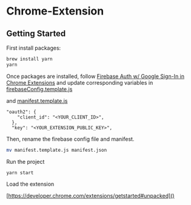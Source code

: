 # Chrome-Extension

## Getting Started

First install packages:

```sh
brew install yarn
yarn
```

Once packages are installed, follow [Firebase Auth w/ Google Sign-In in Chrome Extensions](https://github.com/firebase/quickstart-js/tree/master/auth/chromextension#firebase-auth-w-google-sign-in-in-chrome-extensions) and update corresponding variables in [firebaseConfig.template.js](https://github.com/hiiamyes/paiyun-auto-apply/blob/master/setting-page/src/configs/firebaseConfig.template.js)

and [manifest.template.js](https://github.com/hiiamyes/paiyun-auto-apply/blob/master/setting-page/manifest.template.js)

```
"oauth2": {
    "client_id": "<YOUR_CLIENT_ID>",
  },
  "key": "<YOUR_EXTENSION_PUBLIC_KEY>",
```

Then, rename the firebase config file and manifest.

```sh
mv manifest.template.js manifest.json
```

Run the project

`yarn start`

Load the extension

[https://developer.chrome.com/extensions/getstarted#unpacked]()
